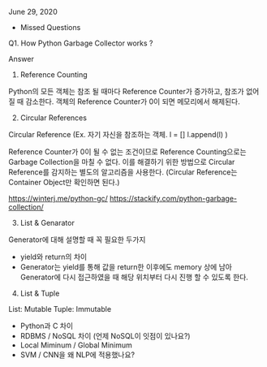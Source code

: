 
June 29, 2020 
- Missed Questions

Q1. How Python Garbage Collector works ?

Answer

1. Reference Counting

Python의 모든 객체는 참조 될 때마다 Reference Counter가 증가하고, 참조가 없어질 때 감소한다. 객체의 Reference Counter가 0이 되면 메모리에서 해제된다.

2. Circular References

Circular Reference
(Ex. 자기 자신을 참조하는 객체. 
	 l = []
	 l.append(l)
)

Reference Counter가 0이 될 수 없는 조건이므로 Reference Counting으로는 Garbage Collection을 마칠 수 없다. 이를 해결하기 위한 방법으로 Circular Reference를 감지하는 별도의 알고리즘을 사용한다. (Circular Reference는 Container Object만 확인하면 된다.)

https://winterj.me/python-gc/
https://stackify.com/python-garbage-collection/

3. List & Genarator

Generator에 대해 설명할 때 꼭 필요한 두가지
- yield와 return의 차이
- Generator는 yield를 통해 값을 return한 이후에도 memory 상에 남아 Generator에 다시 접근하였을 때 해당 위치부터 다시 진행 할 수 있도록 한다.

4. List & Tuple

List: Mutable
Tuple: Immutable



- Python과 C 차이
- RDBMS / NoSQL 차이 (언제 NoSQL이 잇점이 있나요?)
- Local Miminum / Global Minimum
- SVM / CNN을 왜 NLP에 적용했나요?